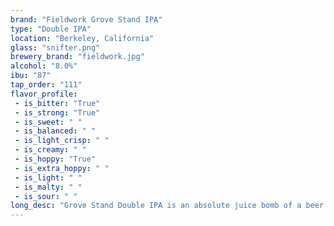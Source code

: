 ```yaml
---
brand: "Fieldwork Grove Stand IPA"
type: "Double IPA"
location: "Berkeley, California"
glass: "snifter.png"
brewery_brand: "fieldwork.jpg"
alcohol: "8.0%"
ibu: "87"
tap_order: "111"
flavor_profile:
 - is_bitter: "True"
 - is_strong: "True"
 - is_sweet: " "
 - is_balanced: " "
 - is_light_crisp: " "
 - is_creamy: " "
 - is_hoppy: "True"
 - is_extra_hoppy: " "
 - is_light: " "
 - is_malty: " "
 - is_sour: " "
long_desc: "Grove Stand Double IPA is an absolute juice bomb of a beer. Before this beer even parks in front of you, you'll smell it coming, a rocket launcher of pineapple juice and orange marmalade explode your senses, followed up with an assault of even more fresh cut pineapple, overripe mango, and a hint of orange pith."
---
```

